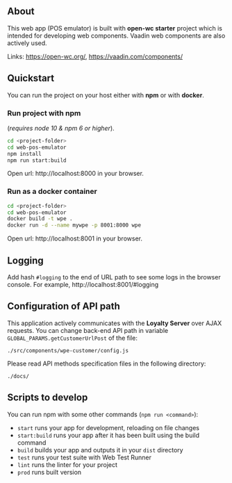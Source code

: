 ## About

This web app (POS emulator) is built with **open-wc starter** project which is intended for developing web components.
Vaadin web components are also actively used.

Links:
https://open-wc.org/, 
https://vaadin.com/components/

## Quickstart

You can run the project on your host either with **npm** or with **docker**.


### Run project with npm

(_requires node 10 & npm 6 or higher_).

```bash
cd <project-folder>
cd web-pos-emulator
npm install
npm run start:build
```

Open url: http://localhost:8000 in your browser.


### Run as a docker container

```bash
cd <project-folder>
cd web-pos-emulator
docker build -t wpe .
docker run -d --name mywpe -p 8001:8000 wpe
```

Open url: http://localhost:8001 in your browser.


## Logging

Add hash ```#logging``` to the end of URL path to see some logs in the browser console.
For example, http://localhost:8001/#logging


## Configuration of API path

This application actively communicates with the **Loyalty Server** over AJAX requests.
You can change back-end API path in variable ```GLOBAL_PARAMS.getCustomerUrlPost``` of the file:

```./src/components/wpe-customer/config.js```

Please read API methods specification files in the following directory:

```./docs/```


## Scripts to develop

You can run npm with some other commands (```npm run <command>```):

- `start` runs your app for development, reloading on file changes
- `start:build` runs your app after it has been built using the build command
- `build` builds your app and outputs it in your `dist` directory
- `test` runs your test suite with Web Test Runner
- `lint` runs the linter for your project
- `prod` runs built version

